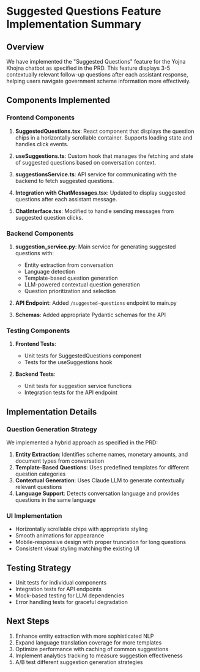 # Suggested Questions Feature Implementation Summary

## Overview
We have implemented the "Suggested Questions" feature for the Yojna Khojna chatbot as specified in the PRD. This feature displays 3-5 contextually relevant follow-up questions after each assistant response, helping users navigate government scheme information more effectively.

## Components Implemented

### Frontend Components
1. **SuggestedQuestions.tsx**: React component that displays the question chips in a horizontally scrollable container. Supports loading state and handles click events.
   
2. **useSuggestions.ts**: Custom hook that manages the fetching and state of suggested questions based on conversation context.

3. **suggestionsService.ts**: API service for communicating with the backend to fetch suggested questions.

4. **Integration with ChatMessages.tsx**: Updated to display suggested questions after each assistant message.

5. **ChatInterface.tsx**: Modified to handle sending messages from suggested question clicks.

### Backend Components
1. **suggestion_service.py**: Main service for generating suggested questions with:
   - Entity extraction from conversation
   - Language detection
   - Template-based question generation
   - LLM-powered contextual question generation
   - Question prioritization and selection

2. **API Endpoint**: Added `/suggested-questions` endpoint to main.py

3. **Schemas**: Added appropriate Pydantic schemas for the API

### Testing Components
1. **Frontend Tests**:
   - Unit tests for SuggestedQuestions component
   - Tests for the useSuggestions hook

2. **Backend Tests**:
   - Unit tests for suggestion service functions
   - Integration tests for the API endpoint

## Implementation Details

### Question Generation Strategy
We implemented a hybrid approach as specified in the PRD:
1. **Entity Extraction**: Identifies scheme names, monetary amounts, and document types from conversation
2. **Template-Based Questions**: Uses predefined templates for different question categories
3. **Contextual Generation**: Uses Claude LLM to generate contextually relevant questions
4. **Language Support**: Detects conversation language and provides questions in the same language

### UI Implementation
- Horizontally scrollable chips with appropriate styling
- Smooth animations for appearance
- Mobile-responsive design with proper truncation for long questions
- Consistent visual styling matching the existing UI

## Testing Strategy
- Unit tests for individual components
- Integration tests for API endpoints
- Mock-based testing for LLM dependencies
- Error handling tests for graceful degradation

## Next Steps
1. Enhance entity extraction with more sophisticated NLP
2. Expand language translation coverage for more templates
3. Optimize performance with caching of common suggestions
4. Implement analytics tracking to measure suggestion effectiveness
5. A/B test different suggestion generation strategies 